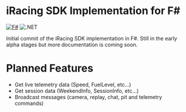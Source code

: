 # iRacing SDK Implementation for F\#

[![F#](https://img.shields.io/badge/Language-FSharp-blue.svg)](https://en.wikipedia.org/wiki/F_Sharp_(programming_language)) ![.NET](https://github.com/markjamesm/iRacingFSharp/workflows/.NET/badge.svg?branch=master)

Initial commit of the iRacing SDK implementation in F#. Still in the early alpha stages but more documentation is coming soon. 

# Planned Features

* Get live telemetry data (Speed, FuelLevel, etc...)
* Get session data (WeekendInfo, SessionInfo, etc...)
* Broadcast messages (camera, replay, chat, pit and telemetry commands)